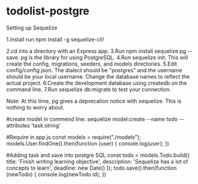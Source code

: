 # todolist-postgre

Setting up Sequelize  

1.install run npm install -g sequelize-cli!

2.cd into a directory with an Express app.
3.Run npm install sequelize pg --save. pg is the library for using PostgreSQL.
4.Run sequelize init. This will create the config, migrations, seeders, and models directories.
5.Edit config/config.json. The dialect should be "postgres" and the username should be your local username. Change the database names to reflect the actual project.
6.Create the development database using createdb on the command line.
7.Run sequelize db:migrate to test your connection.

Note: At this time, pg gives a deprecation notice with sequelize. This is nothing to worry about.

#create model
in commend line:
sequelize model:create --name todo --attributes 'task:string'

#Require in app.js
const models = require("./models");
models.User.findOne().then(function (user) {
  console.log(user);
})

#Adding task and save into postgre SQL
const todo = models.Todo.build({
  title: 'Finish writing learning objective',
  description: 'Sequelize has a lot of concepts to learn',
  deadline: new Date()
});
todo.save().then(function (newTodo) {
  console.log(newTodo.id);
})

